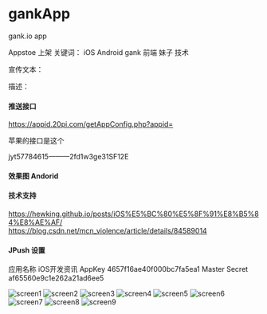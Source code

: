 # gankApp
gank.io app

Appstoe 上架
关键词： iOS  Android gank 前端 妹子 技术

宣传文本：

描述：


#### 推送接口

https://appid.20pi.com/getAppConfig.php?appid=

苹果的接口是这个

jyt57784615———2fd1w3ge31SF12E

#### 效果图 Andorid

#### 技术支持
https://hewking.github.io/posts/iOS%E5%BC%80%E5%8F%91%E8%B5%84%E8%AE%AF/
https://blog.csdn.net/mcn_violence/article/details/84589014

#### JPush 设置
应用名称 iOS开发资讯
AppKey 4657f16ae40f000bc7fa5ea1
Master Secret af65560e9c1e262a21ad6ee5

![screen1](https://github.com/hewking/gankApp/blob/master/art/screen.png)
![screen2](https://github.com/hewking/gankApp/blob/master/art/screen2.png)
![screen3](https://github.com/hewking/gankApp/blob/master/art/screen3.png)
![screen4](https://github.com/hewking/gankApp/blob/master/art/screen4.png)
![screen5](https://github.com/hewking/gankApp/blob/master/art/screen5.png)
![screen6](https://github.com/hewking/gankApp/blob/master/art/screen6.png)
![screen7](https://github.com/hewking/gankApp/blob/master/art/screen7.png)
![screen8](https://github.com/hewking/gankApp/blob/master/art/screen8.png)
![screen9](https://github.com/hewking/gankApp/blob/master/art/screen9.png)








